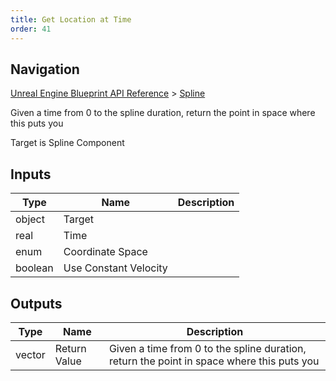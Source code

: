 ```yaml
---
title: Get Location at Time
order: 41
---
```

## Navigation

[Unreal Engine Blueprint API Reference](https://dev.epicgames.com/documentation/en-us/unreal-engine/BlueprintAPI) > [Spline](https://dev.epicgames.com/documentation/en-us/unreal-engine/BlueprintAPI/Spline)

Given a time from 0 to the spline duration, return the point in space where this puts you

Target is Spline Component

## Inputs

| Type | Name | Description |
| --- | --- | --- |
| object | Target |  |
| real | Time |  |
| enum | Coordinate Space |  |
| boolean | Use Constant Velocity |  |

## Outputs

| Type | Name | Description |
| --- | --- | --- |
| vector | Return Value | Given a time from 0 to the spline duration, return the point in space where this puts you |
